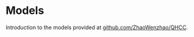 # Models

Introduction to the models provided at [github.com/ZhaoWenzhao/QHCC](https://github.com/ZhaoWenzhao/QHCC).
